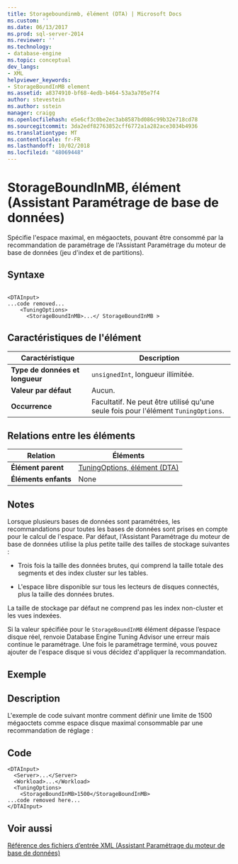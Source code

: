 ```yaml
---
title: Storageboundinmb, élément (DTA) | Microsoft Docs
ms.custom: ''
ms.date: 06/13/2017
ms.prod: sql-server-2014
ms.reviewer: ''
ms.technology:
- database-engine
ms.topic: conceptual
dev_langs:
- XML
helpviewer_keywords:
- StorageBoundInMB element
ms.assetid: a8374910-bf68-4edb-b464-53a3a705e7f4
author: stevestein
ms.author: sstein
manager: craigg
ms.openlocfilehash: e5e6cf3c0be2ec3ab8587bd086c99b32e718cd78
ms.sourcegitcommit: 3da2edf82763852cff6772a1a282ace3034b4936
ms.translationtype: MT
ms.contentlocale: fr-FR
ms.lasthandoff: 10/02/2018
ms.locfileid: "48069448"
---
```

# <a name="storageboundinmb-element-dta"></a>StorageBoundInMB, élément (Assistant Paramétrage de base de données)
  Spécifie l'espace maximal, en mégaoctets, pouvant être consommé par la recommandation de paramétrage de l'Assistant Paramétrage du moteur de base de données (jeu d'index et de partitions).  
  
## <a name="syntax"></a>Syntaxe  
  
```  
  
<DTAInput>  
...code removed...  
    <TuningOptions>  
      <StorageBoundInMB>...</ StorageBoundInMB >  
```  
  
## <a name="element-characteristics"></a>Caractéristiques de l'élément  
  
|Caractéristique|Description|  
|--------------------|-----------------|  
|**Type de données et longueur**|`unsignedInt`, longueur illimitée.|  
|**Valeur par défaut**|Aucun.|  
|**Occurrence**|Facultatif. Ne peut être utilisé qu'une seule fois pour l'élément `TuningOptions`.|  
  
## <a name="element-relationships"></a>Relations entre les éléments  
  
|Relation|Éléments|  
|------------------|--------------|  
|**Élément parent**|[TuningOptions, élément &#40;DTA&#41;](tuningoptions-element-dta.md)|  
|**Éléments enfants**|None|  
  
## <a name="remarks"></a>Notes  
 Lorsque plusieurs bases de données sont paramétrées, les recommandations pour toutes les bases de données sont prises en compte pour le calcul de l'espace. Par défaut, l'Assistant Paramétrage du moteur de base de données utilise la plus petite taille des tailles de stockage suivantes :  
  
-   Trois fois la taille des données brutes, qui comprend la taille totale des segments et des index cluster sur les tables.  
  
-   L'espace libre disponible sur tous les lecteurs de disques connectés, plus la taille des données brutes.  
  
 La taille de stockage par défaut ne comprend pas les index non-cluster et les vues indexées.  
  
 Si la valeur spécifiée pour le `StorageBoundInMB` élément dépasse l’espace disque réel, renvoie Database Engine Tuning Advisor une erreur mais continue le paramétrage. Une fois le paramétrage terminé, vous pouvez ajouter de l'espace disque si vous décidez d'appliquer la recommandation.  
  
## <a name="example"></a>Exemple  
  
## <a name="description"></a>Description  
 L'exemple de code suivant montre comment définir une limite de 1500 mégaoctets comme espace disque maximal consommable par une recommandation de réglage :  
  
## <a name="code"></a>Code  
  
```  
<DTAInput>  
  <Server>...</Server>  
  <Workload>...</Workload>  
  <TuningOptions>  
    <StorageBoundInMB>1500</StorageBoundInMB>  
...code removed here...  
</DTAInput>  
```  
  
## <a name="see-also"></a>Voir aussi  
 [Référence des fichiers d’entrée XML &#40;Assistant Paramétrage du moteur de base de données&#41;](xml-input-file-reference-database-engine-tuning-advisor.md)  
  
  
